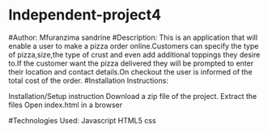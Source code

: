 # Independent-project4
#Author:
Mfuranzima sandrine
#Description:
This is an application that will enable a user to make a pizza order online.Customers can specify the type of pizza,size,the type of crust and even add additional toppings they desire to.If the customer want the pizza delivered they will be prompted to enter their location and contact details.On checkout the user is informed of the total cost of the order.
#Installation Instructions:

Installation/Setup instruction
Download a zip file of the project.
Extract the files
Open index.html in a browser

#Technologies Used:
Javascript
HTML5
css
